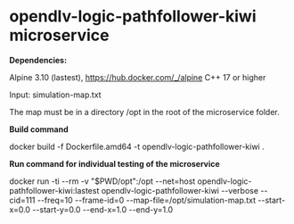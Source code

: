 # opendlv-logic-pathfollower-kiwi microservice

**Dependencies:**

Alpine 3.10 (lastest), https://hub.docker.com/_/alpine
C++ 17 or higher


Input: simulation-map.txt

The map must be in a directory /opt in the root of the microservice folder.

**Build command**

docker build -f Dockerfile.amd64 -t opendlv-logic-pathfollower-kiwi .


**Run command for individual testing of the microservice**

docker run -ti --rm -v "$PWD/opt":/opt --net=host opendlv-logic-pathfollower-kiwi:lastest opendlv-logic-pathfollower-kiwi --verbose --cid=111 --freq=10 --frame-id=0 --map-file=/opt/simulation-map.txt --start-x=0.0 --start-y=0.0 --end-x=1.0 --end-y=1.0
